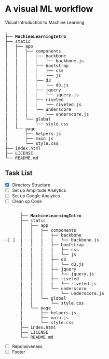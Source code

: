 # A visual ML workflow
Visual Introduction to Machine Learning

<pre>
.
├── <b>MachineLearningIntro</b>
├── static
│   ├── app
│   │   ├── components
│   │   │   ├── backbone
|   |   |   |   └── backbone.js
│   │   │   ├── bootstrap
|   |   |   |   ├── css
|   |   |   |   └── js
│   │   |   ├── d3
|   |   |   |   └── d3.js
│   │   |   ├── jquery
|   |   |   |   └── jquery.js
│   │   |   ├── riveted
|   |   |   |   └── riveted.js
│   |   |   └── underscore
|   |   |       └── underscore.js
│   |   └── global
|   |       └── style.css
│   └── page
|       ├── helpers.js
|       ├── main.js
|       └── style.css
├── index.html
├── LICENSE
└── README.md
</pre>

Task List 
---
- [x] Directory Structure
- [ ] Set up Amplitude Analytics
- [ ] Set up Google Analytics
- [ ] Clean up Code
<pre>
      .
      ├── <b>MachineLearningIntro</b>
      ├── static
      │   ├── app
      │   │   ├── components
      │   │   │   ├── backbone
-[ ]  |   |   |   |   └── backbone.js
      │   │   │   ├── bootstrap
      |   |   |   |   ├── css
      |   |   |   |   └── js
      │   │   |   ├── d3
      |   |   |   |   └── d3.js
      │   │   |   ├── jquery
      |   |   |   |   └── jquery.js
      │   │   |   ├── riveted
      |   |   |   |   └── riveted.js
      │   |   |   └── underscore
      |   |   |       └── underscore.js
      │   |   └── global
      |   |       └── style.css
      │   └── page
      |       ├── helpers.js
      |       ├── main.js
      |       └── style.css
      ├── index.html
      ├── LICENSE
      └── README.md
</pre>
- [ ] Reponsiveness
- [ ] Footer 
